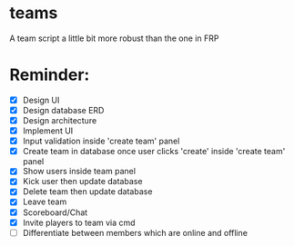 # teams
A team script a little bit more robust than the one in FRP

# Reminder:
- [x] Design UI
- [x] Design database ERD
- [x] Design architecture
- [x] Implement UI
- [x] Input validation inside 'create team' panel
- [X] Create team in database once user clicks 'create' inside 'create team' panel
- [X] Show users inside team panel
- [X] Kick user then update database
- [X] Delete team then update database
- [X] Leave team
- [X] Scoreboard/Chat
- [X] Invite players to team via cmd
- [ ] Differentiate between members which are online and offline